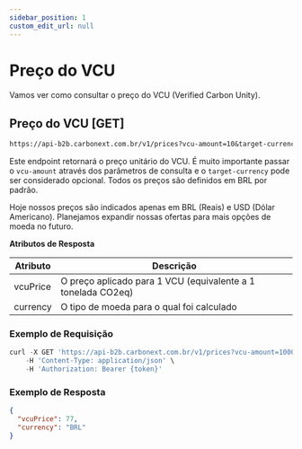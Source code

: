 ```yaml
---
sidebar_position: 1
custom_edit_url: null
---
```


# Preço do VCU

Vamos ver como consultar o preço do VCU (Verified Carbon Unity).

## Preço do VCU [GET]

```md title="BASE URL"
https://api-b2b.carbonext.com.br/v1/prices?vcu-amount=10&target-currency=BRL
```

Este endpoint retornará o preço unitário do VCU. É muito importante passar o `vcu-amount` através dos parâmetros de consulta e o `target-currency` pode ser considerado opcional. Todos os preços são definidos em BRL por padrão.

Hoje nossos preços são indicados apenas em BRL (Reais) e USD (Dólar Americano). Planejamos expandir nossas ofertas para mais opções de moeda no futuro.

**Atributos de Resposta**

Atributo | Descrição
--------- | ------
vcuPrice | O preço aplicado para 1 VCU (equivalente a 1 tonelada CO2eq)
currency | O tipo de moeda para o qual foi calculado

### Exemplo de Requisição

```javascript
curl -X GET 'https://api-b2b.carbonext.com.br/v1/prices?vcu-amount=1000000' \
    -H 'Content-Type: application/json' \
    -H 'Authorization: Bearer {token}'
```

### Exemplo de Resposta

```json
{
  "vcuPrice": 77,
  "currency": "BRL"
}
```
